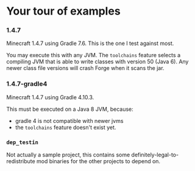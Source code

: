 # Your tour of examples

### 1.4.7

Minecraft 1.4.7 using Gradle 7.6. This is the one I test against most.

You may execute this with any JVM. The `toolchains` feature selects a compiling JVM that is able to write classes with version 50 (Java 6). Any newer class file versions will crash Forge when it scans the jar.

### 1.4.7-gradle4

Minecraft 1.4.7 using Gradle 4.10.3.

This must be executed on a Java 8 JVM, because:

* gradle 4 is not compatible with newer jvms
* the `toolchains` feature doesn't exist yet.

### `dep_testin`

Not actually a sample project, this contains some definitely-legal-to-redistribute mod binaries for the other projects to depend on. 